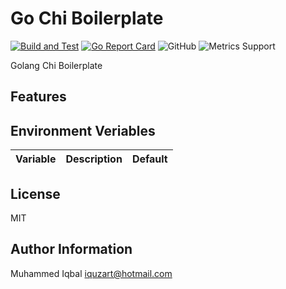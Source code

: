 # Go Chi Boilerplate
[![Build and Test](https://github.com/iquzart/go-chi-boilerplate/actions/workflows/ci.yaml/badge.svg?branch=main)](https://github.com/iquzart/go-chi-boilerplate/actions/workflows/ci.yaml)
[![Go Report Card](https://goreportcard.com/badge/github.com/iquzart/go-chi-boilerplate)](https://goreportcard.com/report/github.com/iquzart/go-chi-boilerplate)
![GitHub](https://img.shields.io/github/license/iquzart/go-chi-boilerplate) 
![Metrics Support](https://img.shields.io/badge/Metrics%20Support-Prometheus-blue)


Golang Chi Boilerplate

Features
--------


Environment Veriables
---------------------

| Variable | Description | Default |
| --- | --- | --- |



License
-------

MIT


Author Information
------------------

Muhammed Iqbal <iquzart@hotmail.com>